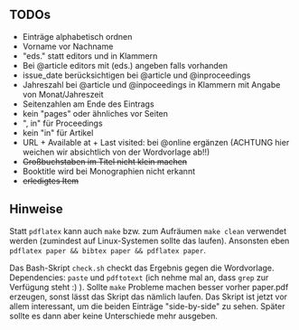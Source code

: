 ## TODOs

- Einträge alphabetisch ordnen
- Vorname vor Nachname
- "eds." statt editors und in Klammern 
- Bei @article editors mit (eds.) angeben falls vorhanden
- issue_date berücksichtigen bei @article und @inproceedings
- Jahreszahl bei @article und  @inpoceedings in Klammern mit Angabe von Monat/Jahreszeit 
- Seitenzahlen am Ende des Eintrags 
- kein "pages" oder ähnliches vor Seiten
- ", in" für Proceedings
- kein "in" für Artikel 
- URL + Available at + Last visited: bei @online ergänzen (ACHTUNG hier weichen wir absichtlich von der Wordvorlage ab!!)
- ~~Großbuchstaben im Titel nicht klein machen~~
- Booktitle wird bei Monographien nicht erkannt
- ~~erledigtes Item~~

## Hinweise

Statt ```pdflatex``` kann auch ```make``` bzw. zum Aufräumen ```make clean``` verwendet werden (zumindest auf Linux-Systemen sollte das laufen). Ansonsten eben ```pdflatex paper && bibtex paper && pdflatex paper```.

Das Bash-Skript ```check.sh``` checkt das Ergebnis gegen die Wordvorlage. Dependencies: ```paste``` und ```pdftotext``` (ich nehme mal an, dass ```grep``` zur Verfügung steht :) ). Sollte ```make``` Probleme machen besser vorher paper.pdf erzeugen, sonst lässt das Skript das nämlich laufen. Das Skript ist jetzt vor allem interessant, um die beiden Einträge "side-by-side" zu sehen. Später sollte es dann aber keine Unterschiede mehr ausgeben.

